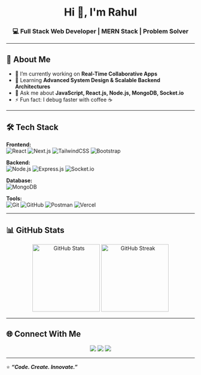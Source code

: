 <!-- Banner / Greeting -->
<h1 align="center">Hi 👋, I'm Rahul</h1>
<h3 align="center">💻 Full Stack Web Developer | MERN Stack | Problem Solver</h3>

---

## 🚀 About Me
- 🔭 I’m currently working on **Real-Time Collaborative Apps**  
- 🌱 Learning **Advanced System Design & Scalable Backend Architectures**  
- 💬 Ask me about **JavaScript, React.js, Node.js, MongoDB, Socket.io**  
- ⚡ Fun fact: I debug faster with coffee ☕  

---

## 🛠 Tech Stack
**Frontend:**  
![React](https://img.shields.io/badge/React-20232A?style=flat&logo=react&logoColor=61DAFB)
![Next.js](https://img.shields.io/badge/Next.js-000000?style=flat&logo=nextdotjs&logoColor=white)
![TailwindCSS](https://img.shields.io/badge/Tailwind_CSS-38B2AC?style=flat&logo=tailwind-css&logoColor=white)
![Bootstrap](https://img.shields.io/badge/Bootstrap-563D7C?style=flat&logo=bootstrap&logoColor=white)

**Backend:**  
![Node.js](https://img.shields.io/badge/Node.js-339933?style=flat&logo=node.js&logoColor=white)
![Express.js](https://img.shields.io/badge/Express.js-404D59?style=flat)
![Socket.io](https://img.shields.io/badge/Socket.io-010101?style=flat&logo=socket.io&logoColor=white)

**Database:**  
![MongoDB](https://img.shields.io/badge/MongoDB-4EA94B?style=flat&logo=mongodb&logoColor=white)

**Tools:**  
![Git](https://img.shields.io/badge/Git-F05032?style=flat&logo=git&logoColor=white)
![GitHub](https://img.shields.io/badge/GitHub-100000?style=flat&logo=github&logoColor=white)
![Postman](https://img.shields.io/badge/Postman-FF6C37?style=flat&logo=postman&logoColor=white)
![Vercel](https://img.shields.io/badge/Vercel-000000?style=flat&logo=vercel&logoColor=white)

---

## 📊 GitHub Stats
<p align="center">
  <img src="https://github-readme-stats.vercel.app/api?username=yourusername&show_icons=true&theme=tokyonight" alt="GitHub Stats" height="180" />
  <img src="https://github-readme-streak-stats.herokuapp.com/?user=yourusername&theme=tokyonight" alt="GitHub Streak" height="180" />
</p>

---

## 🌐 Connect With Me
<p align="center">
  <a href="https://linkedin.com/in/yourprofile"><img src="https://img.shields.io/badge/LinkedIn-blue?style=flat&logo=linkedin" /></a>
  <a href="mailto:youremail@example.com"><img src="https://img.shields.io/badge/Email-red?style=flat&logo=gmail&logoColor=white" /></a>
  <a href="https://yourportfolio.com"><img src="https://img.shields.io/badge/Portfolio-000?style=flat&logo=vercel&logoColor=white" /></a>
</p>

---

⭐ **_“Code. Create. Innovate.”_**
